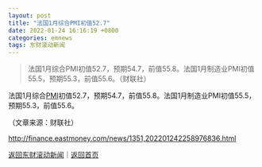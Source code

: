 ```yaml
---
layout: post
title: "法国1月综合PMI初值52.7"
date: 2022-01-24 16:16:19 +0800
categories: emnews
tags: 东财滚动新闻
---
```

> 法国1月综合PMI初值52.7，预期54.7，前值55.8。法国1月制造业PMI初值55.5，预期55.3，前值55.6。（财联社）

<p>法国1月综合<span id="Info.340"><a href="http://data.eastmoney.com/cjsj/pmi.html" class="infokey">PMI</a></span>初值52.7，预期54.7，前值55.8。法国1月制造业PMI初值55.5，预期55.3，前值55.6。</p><p class="em_media">（文章来源：财联社）</p>

<http://finance.eastmoney.com/news/1351,202201242258976836.html>

[返回东财滚动新闻](//finews.withounder.com/emnews/)｜[返回首页](//finews.withounder.com/)